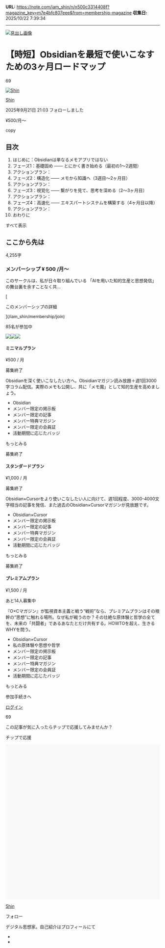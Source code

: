# 

**URL:** https://note.com/iam_shin/n/n500c3314408f?magazine_key=m7e4bfc807eee&from=membership-magazine
**収集日:** 2025/10/22 7:39:34

---

[![見出し画像](https://assets.st-note.com/production/uploads/images/216945875/rectangle_large_type_2_d0b6cf13092407cd4ccfb6173f43ec57.png?width=1200)](https://assets.st-note.com/production/uploads/images/216945875/rectangle_large_type_2_d0b6cf13092407cd4ccfb6173f43ec57.png?width=2000&height=2000&fit=bounds&quality=85) 

# 【時短】Obsidianを最短で使いこなすための3ヶ月ロードマップ

69

[![Shin](https://assets.st-note.com/production/uploads/images/216663176/profile_16fa0c6922bbab989f0f02b33589b17b.jpeg?width=60)](/iam_shin)

[Shin](/iam_shin)

2025年9月21日 21:03 フォローしました

¥500/月〜

copy

## 目次

1.  はじめに：Obsidianは単なるメモアプリではない
2.  フェーズ1：基礎固め —— とにかく書き始める（最初の1〜2週間）
3.  アクションプラン：
4.  フェーズ2：構造化 —— メモから知識へ（3週目〜2ヶ月目）
5.  アクションプラン：
6.  フェーズ3：視覚化 —— 繋がりを見て、思考を深める（2〜3ヶ月目）
7.  アクションプラン：
8.  フェーズ4：高速化 —— エキスパートシステムを構築する（4ヶ月目以降）
9.  アクションプラン：
10.  おわりに

すべて表示

## ここから先は

4,255字

### メンバーシップ ¥ 500 /月〜

このサークルは、私が日々取り組んでいる 「AIを用いた知的生産と思想発信」 の舞台裏を余すことなく共…

[

このメンバーシップの詳細

](/iam_shin/membership/join)

85名が参加中

![](https://assets.st-note.com/production/uploads/images/137337626/profile_c8bf96052c2be009534eca902ab68a4c.jpg?width=48&height=48&dpr=2)![](https://d2l930y2yx77uc.cloudfront.net/assets/default/default_profile_3-39088fff430aa9ec11d6e2a385dbcad45c8b79bde6c0c9ded10cd7abb960174f.png?width=48&height=48&dpr=2)![](https://assets.st-note.com/production/uploads/images/16623349/profile_088583b2c08205248060b24d3d1ec30a.png?width=48&height=48&dpr=2)

#### ミニマルプラン

¥500 / 月

募集終了

[](/iam_shin/membership/join)

Obsidianを深く使いこなしたい方へ。Obsidianマガジン読み放題＋週1回3000字コラム配信。実際のメモも公開し、共に「メモ魔」として知的生産を高めましょう。

*   Obsidian
*   メンバー限定の掲示板
*   メンバー限定の記事
*   メンバー特典マガジン
*   メンバー限定の会員証
*   活動期間に応じたバッジ

もっとみる

募集終了

#### スタンダードプラン

¥1,000 / 月

募集終了

[](/iam_shin/membership/join)

Obsidian×Cursorをより使いこなしたい人に向けて、週1回程度、3000-4000文字相当の記事を発信、また過去のObsidian×Cursorマガジンが見放題です。

*   Obsidian×Cursor
*   メンバー限定の掲示板
*   メンバー限定の記事
*   メンバー特典マガジン
*   メンバー限定の会員証
*   活動期間に応じたバッジ

もっとみる

募集終了

#### プレミアムプラン

¥1,500 / 月

あと14人募集中

[](/iam_shin/membership/join)

『O×Cマガジン』が監視資本主義と戦う“戦術”なら、プレミアムプランはその根幹の“思想”に触れる場所。なぜ私が戦うのか？その壮絶な原体験と哲学の全てを、未来の「共闘者」であるあなたとだけ共有する。HOWTOを超え、生きるWHYを問う。

*   Obsidian×Cursor
*   私の原体験や思想や哲学
*   メンバー限定の掲示板
*   メンバー限定の記事
*   メンバー特典マガジン
*   メンバー限定の会員証
*   活動期間に応じたバッジ

もっとみる

参加手続きへ

[ログイン](https://note.com/login?redirectPath=%2Fiam_shin%2Fn%2Fn500c3314408f%3Fmagazine_key%3Dm7e4bfc807eee%26from%3Dmembership-magazine)

69

この記事が気に入ったらチップで応援してみませんか？

チップで応援

[![Shin](data:image/svg+xml;charset=utf8,%3Csvg%20viewBox%3D%220%200%20100%20100%22%20xmlns%3D%22http%3A%2F%2Fwww.w3.org%2F2000%2Fsvg%22%3E%3Cdefs%3E%3ClinearGradient%20id%3D%22a%22%3E%3Cstop%20offset%3D%220%25%22%20stop-color%3D%22%23f7f9f9%22%2F%3E%3Cstop%20offset%3D%2233%25%22%20stop-color%3D%22%23f7f9f9%22%2F%3E%3Cstop%20offset%3D%2250%25%22%20stop-color%3D%22%23fff%22%2F%3E%3Cstop%20offset%3D%2267%25%22%20stop-color%3D%22%23f7f9f9%22%2F%3E%3Cstop%20offset%3D%22100%25%22%20stop-color%3D%22%23f7f9f9%22%2F%3E%3CanimateTransform%20attributeName%3D%22gradientTransform%22%20type%3D%22translate%22%20from%3D%22-1%200%22%20to%3D%221%200%22%20begin%3D%220s%22%20dur%3D%221.5s%22%20repeatCount%3D%22indefinite%22%2F%3E%3C%2FlinearGradient%3E%3C%2Fdefs%3E%3Cpath%20class%3D%22rect%22%20fill%3D%22url(%23a)%22%20d%3D%22M-100-100h300v300h-300z%22%2F%3E%3C%2Fsvg%3E)](/iam_shin)

[Shin](/iam_shin)

フォロー

デジタル思想家。自己紹介はプロフィールにて

*   [](https://twitter.com/ShinWorkout0207)
*   [](/iam_shin/rss)